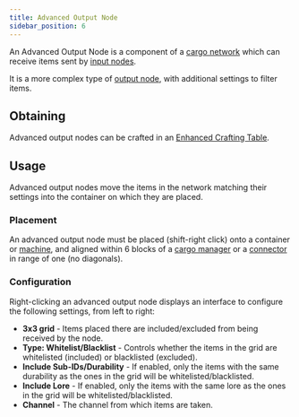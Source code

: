 ```yaml
---
title: Advanced Output Node
sidebar_position: 6
---
```


An Advanced Output Node is a component of a [cargo network](Cargo-Management) which can receive items sent by [input nodes](Input-Node).

It is a more complex type of [output node](Output-Node), with additional settings to filter items.

## Obtaining

Advanced output nodes can be crafted in an [Enhanced Crafting Table](Enhanced-Crafting-Table).

## Usage

Advanced output nodes move the items in the network matching their settings into the container on which they are placed.

### Placement

An advanced output node must be placed (shift-right click) onto a container or [machine](Electric-Machines), and aligned within 6 blocks of a [cargo manager](Cargo-Manager) or a [connector](Connector-Node) in range of one (no diagonals).

### Configuration

Right-clicking an advanced output node displays an interface to configure the following settings, from left to right:

* **3x3 grid** - Items placed there are included/excluded from being received by the node.
* **Type: Whitelist/Blacklist** - Controls whether the items in the grid are whitelisted (included) or blacklisted (excluded).
* **Include Sub-IDs/Durability** - If enabled, only the items with the same durability as the ones in the grid will be whitelisted/blacklisted.
* **Include Lore** - If enabled, only the items with the same lore as the ones in the grid will be whitelisted/blacklisted.
* **Channel** - The channel from which items are taken.
